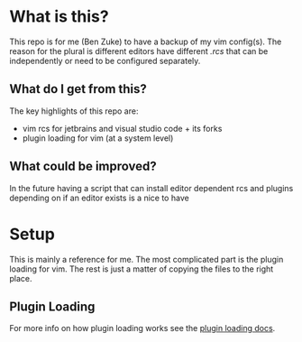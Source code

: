 # What is this?

This repo is for me (Ben Zuke) to have a backup of my vim config(s). The reason for the plural is different editors have different *.rcs* that can be independently or need to be configured separately.

## What do I get from this?

The key highlights of this repo are:
- vim rcs for jetbrains and visual studio code + its forks
- plugin loading for vim (at a system level)

## What could be improved?

In the future having a script that can install editor dependent rcs and plugins depending on if an editor exists is a nice to have

# Setup

This is mainly a reference for me. The most complicated part is the plugin loading for vim. The rest is just a matter of copying the files to the right place.

## Plugin Loading

For more info on how plugin loading works see the [plugin loading docs](docs/plugin_loading.md).